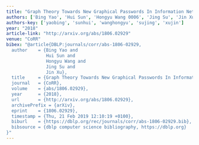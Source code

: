 ```yaml
---
title: "Graph Theory Towards New Graphical Passwords In Information Networks"
authors: ['Bing Yao', 'Hui Sun', 'Hongyu Wang 0006', 'Jing Su', 'Jin Xu 0002']
authors-key: ['yaobing', 'sunhui', 'wanghongyu', 'sujing', 'xujin']
year: "2018"
article-link: "http://arxiv.org/abs/1806.02929"
venue: "CoRR"
bibex: "@article{DBLP:journals/corr/abs-1806-02929,
  author    = {Bing Yao and
               Hui Sun and
               Hongyu Wang and
               Jing Su and
               Jin Xu},
  title     = {Graph Theory Towards New Graphical Passwords In Information Networks},
  journal   = {CoRR},
  volume    = {abs/1806.02929},
  year      = {2018},
  url       = {http://arxiv.org/abs/1806.02929},
  archivePrefix = {arXiv},
  eprint    = {1806.02929},
  timestamp = {Thu, 21 Feb 2019 12:10:19 +0100},
  biburl    = {https://dblp.org/rec/journals/corr/abs-1806-02929.bib},
  bibsource = {dblp computer science bibliography, https://dblp.org}
}"
---
```

